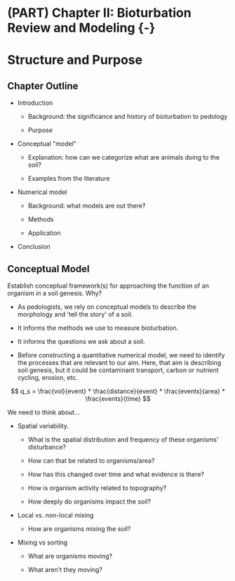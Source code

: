 # (PART) Chapter II: Bioturbation Review and Modeling {-}

# Structure and Purpose



## Chapter Outline

-   Introduction

    -   Background: the significance and history of bioturbation to pedology

    -   Purpose

-   Conceptual "model"

    -   Explanation: how can we categorize what are animals doing to the soil?

    -   Examples from the literature

-   Numerical model

    -   Background: what models are out there?

    -   Methods

    -   Application

-   Conclusion

## Conceptual Model

Establish conceptual framework(s) for approaching the function of an organism in a soil genesis. Why?

-   As pedologists, we rely on conceptual models to describe the morphology and 'tell the story' of a soil.

-   It informs the methods we use to measure bioturbation.

-   It informs the questions we ask about a soil.

-   Before constructing a quantitative numerical model, we need to identify the processes that are relevant to our aim. Here, that aim is describing soil genesis, but it could be contaminant transport, carbon or nutrient cycling, erosion, etc.

$$
q_s = \frac{vol}{event} * \frac{distance}{event} * \frac{events}{area} * \frac{events}{time}
$$

We need to think about...

-   Spatial variability.

    -   What is the spatial distribution and frequency of these organisms' disturbance?

    -   How can that be related to organisms/area?

    -   How has this changed over time and what evidence is there?

    -   How is organism activity related to topography?

    -   How deeply do organisms impact the soil?

-   Local vs. non-local mixing

    -   How are organisms mixing the soil?

-   Mixing vs sorting

    -   What are organisms moving?

    -   What aren't they moving?
